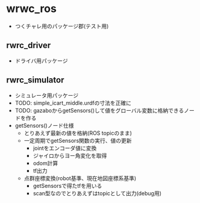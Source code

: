 # wrwc_ros
- つくチャレ用のパッケージ郡(テスト用)

## rwrc_driver
- ドライバ用パッケージ

## rwrc_simulator
- シミュレータ用パッケージ
- TODO: simple_icart_middle.urdfの寸法を正確に
- TODO: gazaboからgetSensors()して値をグローバル変数に格納できるノードを作る
- getSensors()ノード仕様
    - とりあえず最新の値を格納(ROS topicのまま)
    - 一定周期でgetSensors関数の実行、値の更新
        - jointをエンコーダ値に変換
        - ジャイロからヨー角変化を取得
        - odom計算
        - tf出力
    - 点群座標変換(robot基準、現在地図座標系基準)
        - getSensorsで得たtfを用いる
        - scan型なのでとりあえずはtopicとして出力(debug用)
